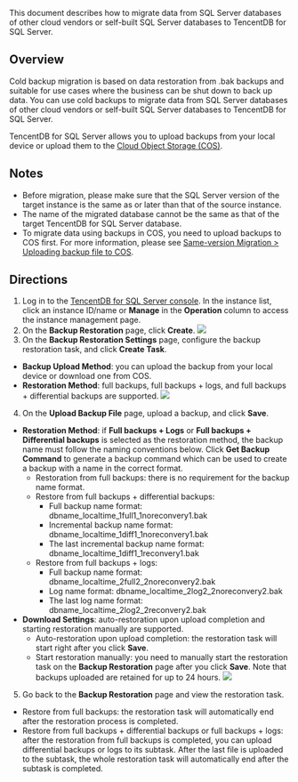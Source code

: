 This document describes how to migrate data from SQL Server databases of other cloud vendors or self-built SQL Server databases to TencentDB for SQL Server.

## Overview
Cold backup migration is based on data restoration from .bak backups and suitable for use cases where the business can be shut down to back up data. You can use cold backups to migrate data from SQL Server databases of other cloud vendors or self-built SQL Server databases to TencentDB for SQL Server.

TencentDB for SQL Server allows you to upload backups from your local device or upload them to the [Cloud Object Storage (COS)](https://intl.cloud.tencent.com/document/product/436/6222).

## Notes
- Before migration, please make sure that the SQL Server version of the target instance is the same as or later than that of the source instance.
- The name of the migrated database cannot be the same as that of the target TencentDB for SQL Server database.
- To migrate data using backups in COS, you need to upload backups to COS first. For more information, please see [Same-version Migration > Uploading backup file to COS](https://intl.cloud.tencent.com/document/product/238/32558).

## Directions
1. Log in to the [TencentDB for SQL Server console](https://console.cloud.tencent.com/sqlserver#/). In the instance list, click an instance ID/name or **Manage** in the **Operation** column to access the instance management page.
2. On the **Backup Restoration** page, click **Create**.
![](https://main.qcloudimg.com/raw/ce56a4edf2e8f436d0bdfc56cb700e7d.png)
3. On the **Backup Restoration Settings** page, configure the backup restoration task, and click **Create Task**.
 - **Backup Upload Method**: you can upload the backup from your local device or download one from COS.
 - **Restoration Method**: full backups, full backups + logs, and full backups + differential backups are supported.
![](https://main.qcloudimg.com/raw/b062c9e46e390ba6275bc9adfeb195af.png)
4. On the **Upload Backup File** page, upload a backup, and click **Save**.
 - **Restoration Method**: if **Full backups + Logs** or **Full backups + Differential backups** is selected as the restoration method, the backup name must follow the naming conventions below. Click **Get Backup Command** to generate a backup command which can be used to create a backup with a name in the correct format.
    - Restoration from full backups: there is no requirement for the backup name format.
    - Restore from full backups + differential backups:
      - Full backup name format: dbname_localtime_1full1_1noreconvery1.bak
       - Incremental backup name format: dbname_localtime_1diff1_1noreconvery1.bak
      - The last incremental backup name format: dbname_localtime_1diff1_1reconvery1.bak
    - Restore from full backups + logs:
      - Full backup name format: dbname_localtime_2full2_2noreconvery2.bak
      - Log name format: dbname_localtime_2log2_2noreconvery2.bak
      - The last log name format: dbname_localtime_2log2_2reconvery2.bak
 - **Download Settings**: auto-restoration upon upload completion and starting restoration manually are supported.
    - Auto-restoration upon upload completion: the restoration task will start right after you click **Save**.
    - Start restoration manually: you need to manually start the restoration task on the **Backup Restoration** page after you click **Save**. Note that backups uploaded are retained for up to 24 hours.
 ![](https://main.qcloudimg.com/raw/e6393af999e08129e2e6fdd098d07261.png)
5. Go back to the **Backup Restoration** page and view the restoration task.
 - Restore from full backups: the restoration task will automatically end after the restoration process is completed.
 - Restore from full backups + differential backups or full backups + logs: after the restoration from full backups is completed, you can upload differential backups or logs to its subtask. After the last file is uploaded to the subtask, the whole restoration task will automatically end after the subtask is completed.
